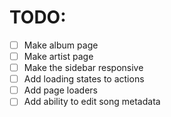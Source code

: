 # TODO:
 - [ ] Make album page
 - [ ] Make artist page
 - [ ] Make the sidebar responsive
 - [ ] Add loading states to actions
 - [ ] Add page loaders
 - [ ] Add ability to edit song metadata

